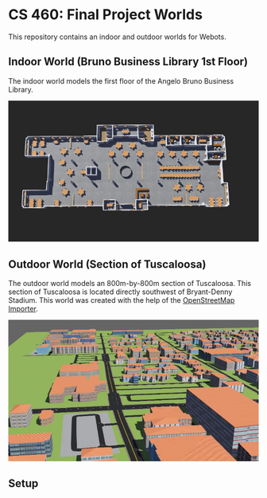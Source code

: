 # CS 460: Final Project Worlds

This repository contains an indoor and outdoor worlds for Webots.

## Indoor World (Bruno Business Library 1st Floor)

The indoor world models the first floor of the Angelo Bruno Business Library.

![Bruno Business Library](worlds/.bruno-business-library.jpg)

## Outdoor World (Section of Tuscaloosa)

The outdoor world models an 800m-by-800m section of Tuscaloosa. This section of Tuscaloosa is located directly southwest of Bryant-Denny Stadium. This world was created with the help of the [OpenStreetMap Importer](https://cyberbotics.com/doc/automobile/openstreetmap-importer).

![Section of Tuscaloosa](worlds/.tuscaloosa.jpg)

## Setup

